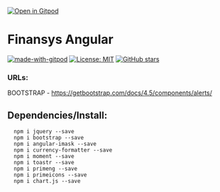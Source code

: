 [![Open in Gitpod](https://gitpod.io/button/open-in-gitpod.svg)](https://www.gitpod.io/#https://github.com/martins86/curso-angular-crud-finansys/)

# Finansys Angular

[![made-with-gitpod](https://img.shields.io/badge/Made%20with-Gitpod-1f425f.svg)](https://gitpod.io/)
[![License: MIT](https://img.shields.io/badge/License-MIT-1f425f.svg)](https://github.com/martins86/curso-angular-crud-finansys/blob/master/LICENSE)
[![GitHub stars](https://img.shields.io/github/stars/martins86/curso-angular-crud-finansys?style=social&label=Star)](https://github.com/martins86/curso-angular-crud-finansys/)

### URLs:

BOOTSTRAP - https://getbootstrap.com/docs/4.5/components/alerts/

## Dependencies/Install:

```
  npm i jquery --save
  npm i bootstrap --save
  npm i angular-imask --save
  npm i currency-formatter --save
  npm i moment --save
  npm i toastr --save
  npm i primeng --save
  npm i primeicons --save
  npm i chart.js --save
```
